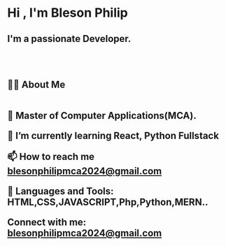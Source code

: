 <html>
 <body>
<h1> Hi , I'm Bleson Philip </h1>
                      
<h2>I'm a passionate Developer.</h2><br><br>

<h2>
🙋‍♂️ About Me <br><br>

🔭 Master of Computer Applications(MCA).

🌱 I’m currently learning React, Python Fullstack


📫 How to reach me blesonphilipmca2024@gmail.com


🚀 Languages and Tools:
           HTML,CSS,JAVASCRIPT,Php,Python,MERN..

  Connect with me:
  blesonphilipmca2024@gmail.com </h2>

</body>
</html>

<!---
BlesonPhilip/BlesonPhilip is a ✨ special ✨ repository because its `README.md` (this file) appears on your GitHub profile.
You can click the Preview link to take a look at your changes.
--->
